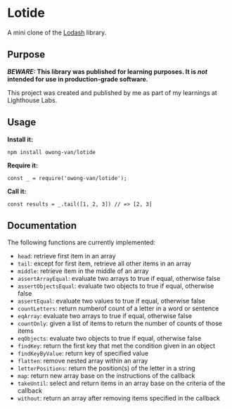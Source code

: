 # Lotide

A mini clone of the [Lodash](https://lodash.com) library.

## Purpose

**_BEWARE:_ This library was published for learning purposes. It is _not_ intended for use in production-grade software.**

This project was created and published by me as part of my learnings at Lighthouse Labs. 

## Usage

**Install it:**

`npm install owong-van/lotide`

**Require it:**

`const _ = require('owong-van/lotide');`

**Call it:**

`const results = _.tail([1, 2, 3]) // => [2, 3]`

## Documentation

The following functions are currently implemented:

* `head`: retrieve first item in an array
* `tail`: except for first item, retrieve all other items in an array
* `middle`: retrieve item in the middle of an array
* `assertArrayEqual`: evaluate two arrays to true if equal, otherwise false
* `assertObjectsEqual`: evaluate two objects to true if equal, otherwise false
* `assertEqual`: evaluate two values to true if equal, otherwise false
* `countLetters`: return numberof count of a letter in a word or sentence
* `eqArray`: evaluate two arrays to true if equal, otherwise false
* `countOnly`: given a list of items to return the number of counts of those items
* `eqObjects`: evaluate two objects to true if equal, otherwise false
* `findKey`: return the first key that met the condition given in an object
* `findKeyByValue`: return key of specified value
* `flatten`: remove nested array within an array
* `letterPositions`: return the position(s) of the letter in a string
* `map`: return new array base on the instructions of the callback
* `takeUntil`: select and return items in an array base on the criteria of the callback
* `without`: return an array after removing items specified in the callback